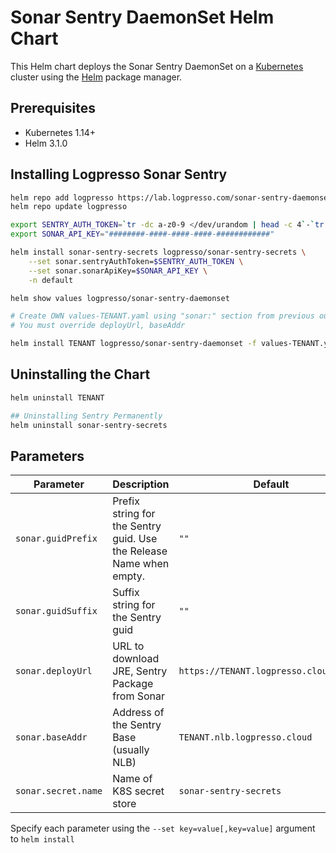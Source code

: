 # Sonar Sentry DaemonSet Helm Chart

This Helm chart deploys the Sonar Sentry DaemonSet on a [Kubernetes](http://kubernetes.io) cluster using the [Helm](https://helm.sh) package manager.

## Prerequisites

- Kubernetes 1.14+
- Helm 3.1.0

## Installing Logpresso Sonar Sentry

```bash
helm repo add logpresso https://lab.logpresso.com/sonar-sentry-daemonset
helm repo update logpresso

export SENTRY_AUTH_TOKEN=`tr -dc a-z0-9 </dev/urandom | head -c 4`-`tr -dc a-z0-9 </dev/urandom | head -c 4`
export SONAR_API_KEY="########-####-####-####-############"

helm install sonar-sentry-secrets logpresso/sonar-sentry-secrets \
    --set sonar.sentryAuthToken=$SENTRY_AUTH_TOKEN \
    --set sonar.sonarApiKey=$SONAR_API_KEY \
    -n default

helm show values logpresso/sonar-sentry-daemonset

# Create OWN values-TENANT.yaml using "sonar:" section from previous output
# You must override deployUrl, baseAddr

helm install TENANT logpresso/sonar-sentry-daemonset -f values-TENANT.yaml
```


## Uninstalling the Chart

```bash
helm uninstall TENANT

## Uninstalling Sentry Permanently
helm uninstall sonar-sentry-secrets
```

## Parameters

| Parameter | Description | Default |
| --------- | ----------- | ------- |
| `sonar.guidPrefix` | Prefix string for the Sentry guid. Use the Release Name when empty. | `""` |
| `sonar.guidSuffix` | Suffix string for the Sentry guid | `""` |
| `sonar.deployUrl` | URL to download JRE, Sentry Package from Sonar | `https://TENANT.logpresso.cloud:44300` |
| `sonar.baseAddr` | Address of the Sentry Base (usually NLB) | `TENANT.nlb.logpresso.cloud` |
| `sonar.secret.name` | Name of K8S secret store | `sonar-sentry-secrets` |

Specify each parameter using the `--set key=value[,key=value]` argument to `helm install`
